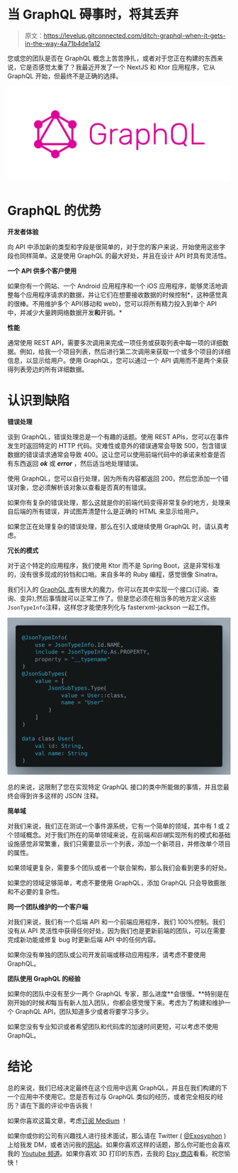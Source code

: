 # 当 GraphQL 碍事时，将其丢弃

> 原文：<https://levelup.gitconnected.com/ditch-graphql-when-it-gets-in-the-way-4a71b4de1a12>

您或您的团队是否在 GraphQL 概念上苦苦挣扎，或者对于您正在构建的东西来说，它是否感觉太重了？我最近开发了一个 NextJS 和 Ktor 应用程序，它从 GraphQL 开始，但最终不是正确的选择。

![](img/228b5665e55abd42a5ac6a2bb74b1470.png)

# GraphQL 的优势

**开发者体验**

向 API 中添加新的类型和字段是很简单的，对于您的客户来说，开始使用这些字段也同样简单。这是使用 GraphQL 的最大好处，并且在设计 API 时具有灵活性。

**一个 API 供多个客户使用**

如果你有一个网站、一个 Android 应用程序和一个 iOS 应用程序，能够灵活地调整每个应用程序请求的数据，并让它们在想要接收数据的时候控制*，这种感觉真的很棒。不用维护多个 API(移动和 web)，您可以将所有精力投入到单个 API 中，并减少大量跨网络数据开发**和**开销。*

**性能**

通常使用 REST API，需要多次调用来完成一项任务或获取列表中每一项的详细数据。例如，给我一个项目列表，然后进行第二次调用来获取一个或多个项目的详细信息，以显示给用户。使用 GraphQL，您可以通过一个 API 调用而不是两个来获得列表旁边的所有详细数据。

# 认识到缺陷

**错误处理**

谈到 GraphQL，错误处理总是一个有趣的话题。使用 REST APIs，您可以在事件发生时返回特定的 HTTP 代码。灾难性或意外的错误通常会导致 500，包含错误数据的错误请求通常会导致 400。这让您可以使用前端代码中的承诺来检查是否有东西返回 ***ok*** 或 ***error*** ，然后适当地处理错误。

使用 GraphQL，您可以自行处理，因为所有内容都返回 200，然后您添加一个错误对象，您必须解析该对象以查看是否真的有错误。

如果你有复杂的错误处理，那么这就是你的前端代码变得非常复杂的地方，处理来自后端的所有错误，并试图弄清楚什么是正确的 HTML 来显示给用户。

如果您正在处理复杂的错误处理，那么在引入或继续使用 GraphQL 时，请认真考虑。

**冗长的模式**

对于这个特定的应用程序，我们使用 Ktor 而不是 Spring Boot，这是非常标准的，没有很多现成的铃铛和口哨。来自多年的 Ruby 编程，感觉很像 Sinatra。

我们引入的 [GraphQL 库](https://github.com/ExpediaGroup/graphql-kotlin)有很大的魔力，你可以在其中实现一个接口(订阅、查询、变异),然后事情就可以正常工作了。但是您必须在相当多的地方定义这些`JsonTypeInfo`注释，这样您才能使序列化与 fasterxml-jackson 一起工作。

![](img/725909636b0a4622b7ddc110ed047cde.png)

总的来说，这限制了您在实现特定 GraphQL 接口的类中所能做的事情，并且您最终会得到许多这样的 JSON 注释。

**简单域**

对我们来说，我们正在测试一个事件源系统，它有一个简单的领域，其中有 1 或 2 个领域概念。对于我们所在的简单领域来说，在前端*和后端*实现所有的模式和基础设施感觉非常繁重，我们只需要显示一个列表，添加一个新项目，并修改单个项目的属性。

如果领域更复杂，需要多个团队或者一个联合架构，那么我们会看到更多的好处。

如果您的领域足够简单，考虑不要使用 GraphQL，添加 GraphQL 只会导致膨胀和不必要的复杂性。

**同一个团队维护的一个客户端**

对我们来说，我们有一个后端 API 和一个前端应用程序，我们 100%控制。我们没有从 API 灵活性中获得任何好处，因为我们也是更新前端的团队，可以在需要完成新功能或修复 bug 时更新后端 API 中的任何内容。

如果你没有单独的团队或公司开发前端或移动应用程序，请考虑不要使用 GraphQL。

**团队使用 GraphQL 的经验**

如果你的团队中没有至少一两个 GraphQL 专家，那么进度**会很慢。**特别是在刚开始的时候*和*每当有新人加入团队，你都会感觉慢下来。考虑为了构建和维护一个 GraphQL API，团队知道多少或者将要学习多少。

如果您没有专业知识或者希望团队和代码库的加速时间更短，可以考虑不使用 GraphQL。

# 结论

总的来说，我们已经决定最终在这个应用中远离 GraphQL，并且在我们构建的下一个应用中不使用它。您是否有过与 GraphQL 类似的经历，或者完全相反的经历？请在下面的评论中告诉我！

如果你喜欢这篇文章，考虑[订阅 Medium](https://medium.com/@ascourter/membership) ！

如果你或你的公司有兴趣找人进行技术面试，那么请在 Twitter ( [@Exosyphon](http://twitter.com/Exosyphon) )上给我发 DM，或者访问我的[网站](https://andrewcourter.com/)。如果你喜欢这样的话题，那么你可能也会喜欢我的 [Youtube 频道](https://www.youtube.com/channel/UCx3Vist13GWLzRPvhUxQ3Jg)。如果你喜欢 3D 打印的东西，去我的 [Etsy 商店](https://www.etsy.com/listing/1273702925/6-sided-fidget-cube)看看。祝您愉快！